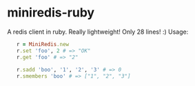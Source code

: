 miniredis-ruby
==============

A redis client in ruby. Really lightweight! Only 28 lines! :)
Usage: 

```ruby
   r = MiniRedis.new
   r.set 'foo', 2 # => "OK"
   r.get 'foo' # => "2"
 
   r.sadd 'boo', '1', '2', '3' # => 0
   r.smembers 'boo' # => ["1", "2", "3"]
```